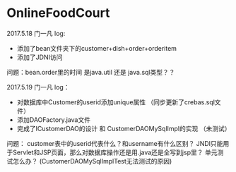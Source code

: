 # OnlineFoodCourt

2017.5.18 门一凡
log:
* 添加了bean文件夹下的customer+dish+order+orderitem
* 添加了JDNI访问

问题：bean.order里的时间 是java.util 还是 java.sql类型？？

2017.5.19 门一凡
log：
* 对数据库中Customer的userid添加unique属性 （同步更新了crebas.sql文件）
* 添加DAOFactory.java文件
* 完成了ICustomerDAO的设计 和 CustomerDAOMySqlImpl的实现 （未测试）

问题：
customer表中的userid代表什么？和username有什么区别？
JNDI只能用于Servlet和JSP页面，那么对数据库操作还是用.java还是全写到jsp里？ 单元测试怎么办？ (CustomerDAOMySqlImplTest无法测试的原因)
